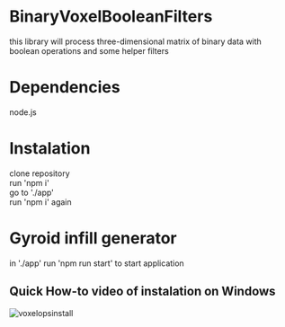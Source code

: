 # BinaryVoxelBooleanFilters
this library will process three-dimensional matrix of binary data with boolean operations and some helper filters

# Dependencies
node.js

# Instalation
clone repository<br />
run 'npm i'<br />
go to './app'<br />
run 'npm i' again

# Gyroid infill generator
in './app' run 'npm run start' to start application

## Quick How-to video of instalation on Windows
![voxelopsinstall](https://user-images.githubusercontent.com/11083514/50980437-9837a180-14f0-11e9-9d48-dc84a8306fc7.gif)
